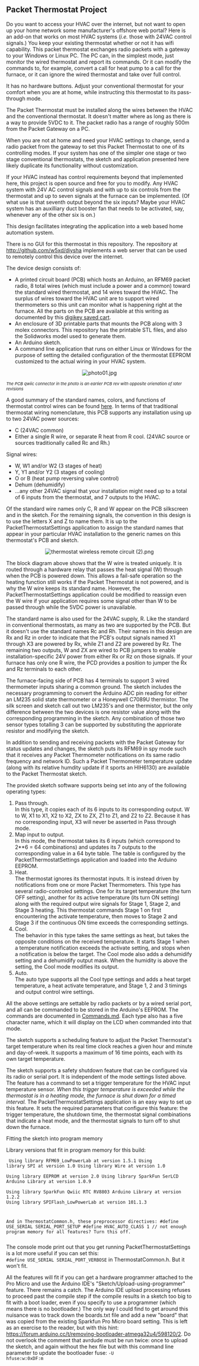 <h2>Packet Thermostat Project</h2>

<p>Do you want to access your HVAC over the internet, but not want to open up your home network
some manufacturer's offshore web portal?
Here is an add-on that works on most HVAC systems (<i>i.e.</i> those with 24VAC control 
signals.) You keep
your existing thermostat whether or not it has wifi capability. This packet thermostat exchanges 
radio packets with a gateway to
your Windows or Linux PC. The PC can, in the simplest mode, just monitor the wired
thermostat and report its commands. Or it can modify the commands to, for example, convert a call for
heat pump to a call for the furnace, or it can ignore the wired thermostat and take over 
full control. </p>

It has no hardware buttons. Adjust your conventional thermostat for your comfort when you 
are at home, while instructing this thermostat to its pass-through mode.

The Packet Thermostat must be installed along the wires
between the HVAC and the conventional thermostat. It doesn't matter where as long as there is a way to provide 5VDC to it. 
The packet radio has a range of roughly 500m from the Packet Gateway on a PC.

When you are not at home and need your HVAC settings to change, send a radio packet from the gateway to set this Packet 
Thermostat to one of its controlling modes. 
If your system has one of the simpler one stage or two stage conventional thermostats, the sketch and application
 presented here likely duplicate
its functionality without customization. 

If your HVAC instead has control requirements beyond that implemented here, this project is open source and
free for you to modify. Any HVAC system
with 24V AC control signals and with up to six controls from the thermostat and up to seven 
signals at the furnace can be implemented. (Of what use is that seventh output beyond the six inputs? Maybe 
your HVAC system
has an auxilliary duct booster fan that needs to be activated, say, whenever any of the other six is on.)

This design facilitates integrating the application into a web based home automation system.

There is no GUI for this thermostat in this repository. The repository at 
<a href='http://github.com/w5xd/diysha'>http://github.com/w5xd/diysha</a>
implements a web server that can be used to remotely control this device over the internet.

The device design consists of:
<ul>
<li>A printed circuit board (PCB) which hosts an Arduino, an RFM69 packet radio, 8 total wires (which must include
a power and a common) toward 
the standard wired thermostat, and 14 wires
toward the HVAC. The surplus of wires toward the HVAC unit are to support wired thermometers so this unit
can monitor what is happening right at the furnace. All the parts on the PCB are available at this writing as documented
by this
<a href='https://www.digikey.com/short/n2hpzb1w'>digikey saved cart</a>.
<li>An enclosure of 3D printable parts that mounts the PCB along with 3 molex connectors. 
This repository has the printable STL files, and also the Solidworks model used to
generate them.
<li>An Arduino sketch.
<li>A command line application  that runs on either Linux or Windows for the purpose of setting
the detailed configuration of the thermostat EEPROM customized to the actual wiring in your HVAC system.
</ul>

<p align='center'><img src='photo01.jpg' alt='photo01.jpg' /></p>
<p style='font-size:11px;font-style:italic'>The PCB qwiic connector in the photo is an earlier
PCB rev with opposite orienation of later revisions</p>

A good summary of the standard
names, colors, and functions of thermostat control wires can be found
<a href='https://www.epatest.com/store/resources/images/misc/how-a-thermostat-operates.pdf'>here</a>.
In terms of that traditional thermostat wiring nomenclature, this PCB supports any installation using 
up to two 24VAC power sources:
<ul>
<li> C (24VAC common)
<li> Either a single R wire, or separate R heat from R cool. (24VAC source or sources traditionally called Rc and Rh.)
</ul>
Signal wires:
<ul>
<li> W, W1 and/or W2 (3 stages of heat)
<li> Y, Y1 and/or Y2 (3 stages of cooling)
<li> O or B (heat pump reversing valve control)
<li> Dehum (dehumidify)
<li> ...any other 24VAC signal that your installation might need up to a total of 6 inputs from the thermostat, and 7 outputs to the HVAC.
</ul>

Of the standard wire names only C, R and W appear on the PCB silkscreen and in the sketch.
For the remaining signals, the convention
in this design is to use the letters X and Z to name them. It is up to the PacketThermostatSettings application to
assign the standard names that appear in your particular HVAC installation to the generic names on this 
thermostat's PCB and sketch.

<p align='center'><img src='thermostat wireless remote circuit (2).png' 
alt='thermostat wireless remote circuit (2).png'/></p>

The block diagram above shows that the W wire is treated uniquely. It is routed through a hardware relay
that passes the heat signal (W) through when the PCB is powered down. This allows a fail-safe operation so the 
heating function still works
if the Packet Thermostat is not powered, and is why the W wire keeps its standard name. However, 
the PacketThermostatSettings 
application could be modified to reassign even the W wire if your application requires some signal other than W
to be passed through while the 5VDC power is unavailable.

The standard name is also used for the 24VAC supply, R. Like the standard in conventional thermostats,
as many as two are supported by the PCB. But it doesn't use the standard names Rc and Rh. Their names in this 
design are Rx and Rz in order to indicate that the PCB's output signals named
X1 through X3 are powered by Rx, while Z1 and Z2 are powered by Rz. The remaining two outputs, W and ZX are wired
to PCB jumpers to enable installation-specific 24V power from either Rx or Rz on those signals.
If your furnace has only one R wire, the PCD provides a position to jumper the Rx and Rz terminals to each other.

The furnace-facing side of PCB has 4 terminals to support 3 wired thermometer inputs sharing a 
common ground. The sketch
includes the necessary programming to convert the Arduino ADC pin reading for either an 
LM235 solid state thermometer or 
a Honeywell C7089U thermistor.
The silk screen and sketch call out two LM235's and one thermistor, but the only difference 
between the two devices
is one resistor value along with the corresponding programming in the sketch. 
Any combination of those two sensor types totalling 3 can be supported by
substituting the appriorate resistor and modifying the sketch. 

In addition to sending and receiving packets with the Packet Gateway for status updates and changes, the sketch
puts its RFM69 in spy mode such that it receives any Packet Thermometer notifications on its same radio 
frequency and network ID.
Such a Packet Thermometer temperature update (along with its relative humdity update if it sports an HIH6130) are
available to the Packet Thermostat sketch.

The provided sketch software supports being set into any of the following operating types:
<ol>
<li> Pass through.<br/>In this type, it copies each of its 6 inputs to its corresponding output. W to W, X1 to X1, 
X2 to X2, ZX to ZX, Z1 to Z1, and Z2 to Z2. Because it has no corresponding input, X3 will never be asserted in Pass through mode.
<li> Map input to output. <br/>In this mode, the thermostat takes its 6 inputs (which correspond to 2**6 = 64 combinations)
and updates its 7 outputs to the corresponding value in a 64 byte table. The table is configured by the PacketThermostatSettings
application and loaded into the Arduino EEPROM.
<li> Heat. <br/>The thermostat ignores its thermostat inputs. It is instead driven by notifications from one or more 
Packet Thermometers.
This type has several radio-controled settings. One for its target temperature (the turn OFF setting), another for its active temperature (its turn ON setting)
along with the required output wire signals for Stage 1, Stage 2, and Stage 3 heating. This thermostat commands Stage 1
on first encountering the activate temperature, then moves to Stage 2 and Stage 3 if the continuous ON time exceeds
the corresponding settings. 
<li> Cool. <br/>The behavior in this type takes the same settings as heat, but takes the opposite conditions on the received temperature.
It starts Stage 1 when a temperature
notification exceeds the activate setting, and stops when a notification is below the target. The Cool mode 
also adds a dehumidify setting and a dehumidify output mask. When the humidity is above the setting, the Cool
mode modifies its output.
<li> Auto.<br/>The auto type supports all the Cool type settings and adds a heat target temperature, 
a heat activate temperature, and Stage 1, 2 and 3 timings and output control wire settings.
</ol>

All the above settings are settable by radio packets or by a wired serial port, and all can be commanded to
be stored in the Arduino's EEPROM. The commands are documented in <a href='./Commands.md'>Commands.md</a>. Each type also has a five character name, which it will display on the LCD when
commanded into that mode.

The sketch supports a scheduling feature to adjust the Packet Thermostat's target temperature when its real time clock reaches a given
hour and minute and day-of-week. It supports a maximum of 16 time points, each with its own target temperature.

The sketch supports a safety shutdown feature that can be configured via its radio or serial port. It is independent of the mode settings listed above.
The feature has a command to set
a trigger temperature for the HVAC input temperature sensor. 
<i>When this trigger temperature is exceeded while the thermostat is in a heating mode, the furnace is shut down for a timed interval.</i>
The PacketThermostatSettings application is an easy way to set up
this feature. It sets the required parameters that configure this feature: the trigger temperature, the shutdown time,
the thermostat signal combinations that indicate a heat mode, and the thermostat signals to turn off to shut down the furnace.

Fitting the sketch into program memory

Library versions that fit in program memory for this build:
<code><pre>
Using library RFM69_LowPowerLab at version 1.5.1 
Using library SPI at version 1.0 
Using library Wire at version 1.0  
Using library EEPROM at version 2.0 
Using library SparkFun SerLCD Arduino Library at version 1.0.9  
Using library SparkFun Qwiic RTC RV8803 Arduino Library at version 1.2.2 
Using library SPIFlash_LowPowerLab at version 101.1.3 

And in ThermostatCommon.h, these preprocessor directives:
#define USE_SERIAL SERIAL_PORT_SETUP
#define HVAC_AUTO_CLASS 1 // not enough program memory for all features? Turn this off.
</pre></code>

The console mode print out that you get running PacketThermostatSettings is a lot more useful if you can
set this: <br/><code>#define USE_SERIAL SERIAL_PORT_VERBOSE</code> in ThermostatCommon.h. But it won't fit.

All the features will fit if you can get a hardware programmer attached to the Pro Micro and use
the Arduino IDE's "Sketch/Upload-using-programmer" feature. There remains a catch. The Arduino IDE upload processing
refuses to proceed past the compile step if the compile results in a sketch too big to fit with a boot loader,
even if you specify to use a programmer (which means there is no bootloader.)
The only way I could find to get around this nuisance was
to track down the boards.txt file and add a new "board" that was copied from the 
existing Sparkfun Pro Micro board setting. This is left as an exercise to the reader, but with this hint:
<a href='https://forum.arduino.cc/t/removing-bootloader-atmega32u4/598120/2'>https://forum.arduino.cc/t/removing-bootloader-atmega32u4/598120/2</a>.
Do not overlook the comment that avrdude must be run twice: once to upload the sketch, and again without the hex file
but with this command line parameter to update the bootloader fuse: <code>-U hfuse:w:0xDF:m</code>
